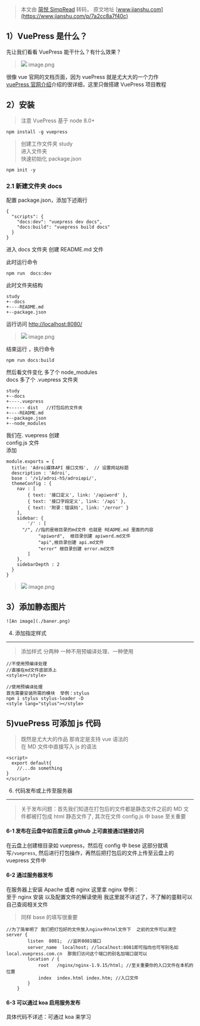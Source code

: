 > 本文由 [简悦 SimpRead](http://ksria.com/simpread/) 转码， 原文地址 [www.jianshu.com](https://www.jianshu.com/p/7a2cc8a7f40c)

1）VuePress 是什么？
---------------

先让我们看看 VuePress 能干什么？有什么效果？

> ![](http://upload-images.jianshu.io/upload_images/6825620-28e35cce30aa26a7.png) image.png

很像 vue 官网的文档页面，因为 vuePress 就是尤大大的一个力作  
[vuePress 官网介绍](https://links.jianshu.com/go?to=http%3A%2F%2Fcaibaojian.com%2Fvuepress%2Fguide%2F)介绍的很详细，这里只做搭建 VuePress 项目教程

2）安装
----

> 注意 VuePress 基于 node 8.0+

```
npm install -g vuepress
```

> 创建工作文件夹 study  
> 进入文件夹  
> 快速初始化 package.json

```
npm init -y
```

### 2.1 新建文件夹 docs

配置 package.json，添加下述兩行

```
{
  "scripts": {
    "docs:dev": "vuepress dev docs",
    "docs:build": "vuepress build docs"
  }
}
```

进入 docs 文件夹 创建 README.md 文件

此时运行命令

```
npm run  docs:dev
```

此时文件夹结构

```
study
+--docs
+----README.md
+--package.json
```

运行访问 [http://localhost:8080/](https://links.jianshu.com/go?to=http%3A%2F%2Flocalhost%3A8080%2F)

> ![](http://upload-images.jianshu.io/upload_images/6825620-8d12ecc68038f75d.png) image.png

结束运行 ，执行命令

```
npm run docs:build
```

然后看文件变化 多了个 node_modules  
docs 多了个 .vuepress 文件夹

```
study
+--docs
+----.vuepress
+------ dist   //打包后的文件夹
+----README.md
+--package.json
+--node_modules
```

我们在. vuepress 创建  
config.js 文件  
添加

```
module.exports = {
  title: 'Adroi媒体API 接口文档',  // 设置网站标题
  description : 'Adroi',
  base : '/v1/adroi-h5/adroiapi/',
  themeConfig : {
    nav : [
        { text: '接口定义', link: '/apiword' },
        { text: '接口字段定义', link: '/api' },
        { text: '附录：错误码', link: '/error' }
    ],
    sidebar: {
        '/' : [
      "/", //指的是根目录的md文件 也就是 README.md 里面的内容
            "apiword",  根目录创建 apiword.md文件
            "api",根目录创建 api.md文件
            "error" 根目录创建 error.md文件
        ]
    },
    sidebarDepth : 2
  }
}
```

> ![](http://upload-images.jianshu.io/upload_images/6825620-3b3c28127120e28e.png) image.png

3）添加静态图片
--------

```
![An image](./baner.png)
```

4) 添加指定样式
---------

> 添加样式 分两种 一种不用预编译处理、一种使用

```
//不使用预编译处理
//直接在md文件底部添上
<style></style>
```

```
//使用预编译处理
首先需要安装所需的模块  举例：stylus
npm i stylus stylus-loader -D
<style lang="stylus"></style>
```

5)vuePress 可添加 js 代码
--------------------

> 既然是尤大大的作品 那肯定是支持 vue 语法的  
> 在 MD 文件中直接写入 js 的语法

```
<script>
  export default{
    //...do something
}
</script>
```

6) 代码发布或上传至服务器
--------------

> 关于发布问题：首先我们知道在打包后的文件都是静态文件之前的 MD 文件都被打包成 html 静态文件了, 其次在文件 config.js 中 base 至关重要

#### 6-1 发布在云盘中如百度云盘 github 上可直接通过链接访问

在云盘上创建根目录如 vuepress，然后在 config 中 bese 这部分就填写`/vuepress`, 然后进行打包操作，再然后把打包后的文件上传至云盘上的 vuepress 文件中

#### 6-2 通过服务器发布

在服务器上安装 Apache 或者 nginx 这里拿 nginx 举例：  
至于 nginx 安装 以及配置文件的解读使用 我这里就不详述了，不了解的童鞋可以自己查阅相关文件

> 同样 base 的填写很重要

```
//为了简单明了 我们把打包好的文件放入nginx中html文件下  之前的文件可以清空
server {
        listen  8081;  //监听8081端口
        server_name  localhost; //localhost:8081即可指向也可写别名如local.vuepress.com.cn  那我们访问这个端口的别名加端口就可以
        location / {
            root   /nginx/nginx-1.9.15/html; //至关重要你的入口文件在本机的位置
            index  index.html index.htm; //入口文件
        }
    }
```

#### 6-3 可以通过 koa 启用服务发布

具体代码不详述：可通过 koa 来学习